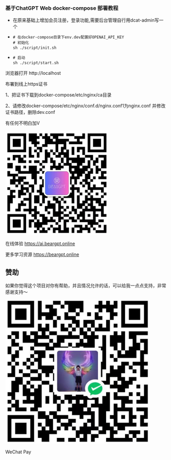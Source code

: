 ### 基于ChatGPT Web docker-compose 部署教程
- 在原来基础上增加会员注册，登录功能,需要后台管理自行用dcat-admin写一个
- ```shell
  # 在docker-compose目录下env.dev配置好OPENAI_API_KEY
  # 初始化
  sh ./script/init.sh
  ```
- ```shell
  # 启动
  sh ./script/start.sh
  ```
浏览器打开 http://localhost

布署到线上https证书

1、把证书下载到docker-compose/etc/nginx/ca目录

2、请修改docker-compose/etc/nginx/conf.d/nginx.conf1为nginx.conf 并修改证书路径，删除dev.conf

有任何不明白加V

![cover](./src/assets/customer.png)

在线体验 https://ai.beargpt.online

更多学习资源 https://beargpt.online
## 赞助

如果你觉得这个项目对你有帮助，并且情况允许的话，可以给我一点点支持，非常感谢支持～

![cover](./wxpay.png)

WeChat Pay

